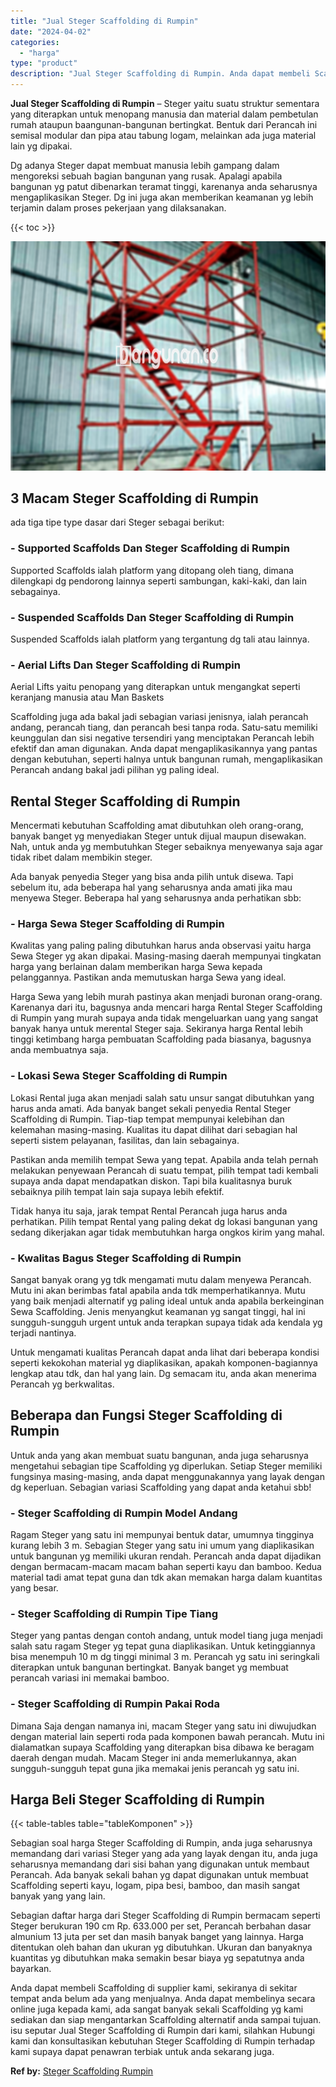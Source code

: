 ```yaml
---
title: "Jual Steger Scaffolding di Rumpin"
date: "2024-04-02"
categories: 
  - "harga"
type: "product"
description: "Jual Steger Scaffolding di Rumpin. Anda dapat membeli Scaffolding di supplier kami, sekiranya di sekitar tempat anda belum ada yang menjualnya. Anda dapat me..."
---
```


**Jual Steger Scaffolding di Rumpin** – Steger yaitu suatu struktur sementara yang diterapkan untuk menopang manusia dan material dalam pembetulan rumah ataupun baangunan-bangunan bertingkat. Bentuk dari Perancah ini semisal modular dan pipa atau tabung logam, melainkan ada juga material lain yg dipakai.

Dg adanya Steger dapat membuat manusia lebih gampang dalam mengoreksi sebuah bagian bangunan yang rusak. Apalagi apabila bangunan yg patut dibenarkan teramat tinggi, karenanya anda seharusnya mengaplikasikan Steger. Dg ini juga akan memberikan keamanan yg lebih terjamin dalam proses pekerjaan yang dilaksanakan.

{{< toc >}}

![Jual Steger Scaffolding di Rumpin](/images/sewa-scaffolding-steger-24.png)

## 3 Macam Steger Scaffolding di Rumpin

ada tiga tipe type dasar dari Steger sebagai berikut:

### \- Supported Scaffolds Dan Steger Scaffolding di Rumpin

Supported Scaffolds ialah platform yang ditopang oleh tiang, dimana dilengkapi dg pendorong lainnya seperti sambungan, kaki-kaki, dan lain sebagainya.

### \- Suspended Scaffolds Dan Steger Scaffolding di Rumpin

Suspended Scaffolds ialah platform yang tergantung dg tali atau lainnya.

### \- Aerial Lifts Dan Steger Scaffolding di Rumpin

Aerial Lifts yaitu penopang yang diterapkan untuk mengangkat seperti keranjang manusia atau Man Baskets

Scaffolding juga ada bakal jadi sebagian variasi jenisnya, ialah perancah andang, perancah tiang, dan perancah besi tanpa roda. Satu-satu memiliki keunggulan dan sisi negative tersendiri yang menciptakan Perancah lebih efektif dan aman digunakan. Anda dapat mengaplikasikannya yang pantas dengan kebutuhan, seperti halnya untuk bangunan rumah, mengaplikasikan Perancah andang bakal jadi pilihan yg paling ideal.

## Rental Steger Scaffolding di Rumpin

Mencermati kebutuhan Scaffolding amat dibutuhkan oleh orang-orang, banyak banget yg menyediakan Steger untuk dijual maupun disewakan. Nah, untuk anda yg membutuhkan Steger sebaiknya menyewanya saja agar tidak ribet dalam membikin steger.

Ada banyak penyedia Steger yang bisa anda pilih untuk disewa. Tapi sebelum itu, ada beberapa hal yang seharusnya anda amati jika mau menyewa Steger. Beberapa hal yang seharusnya anda perhatikan sbb:

### \- Harga Sewa Steger Scaffolding di Rumpin

Kwalitas yang paling paling dibutuhkan harus anda observasi yaitu harga Sewa Steger yg akan dipakai. Masing-masing daerah mempunyai tingkatan harga yang berlainan dalam memberikan harga Sewa kepada pelanggannya. Pastikan anda memutuskan harga Sewa yang ideal.

Harga Sewa yang lebih murah pastinya akan menjadi buronan orang-orang. Karenanya dari itu, bagusnya anda mencari harga Rental Steger Scaffolding di Rumpin yang murah supaya anda tidak mengeluarkan uang yang sangat banyak hanya untuk merental Steger saja. Sekiranya harga Rental lebih tinggi ketimbang harga pembuatan Scaffolding pada biasanya, bagusnya anda membuatnya saja.

### \- Lokasi Sewa Steger Scaffolding di Rumpin

Lokasi Rental juga akan menjadi salah satu unsur sangat dibutuhkan yang harus anda amati. Ada banyak banget sekali penyedia Rental Steger Scaffolding di Rumpin. Tiap-tiap tempat mempunyai kelebihan dan kelemahan masing-masing. Kualitas itu dapat dilihat dari sebagian hal seperti sistem pelayanan, fasilitas, dan lain sebagainya.

Pastikan anda memilih tempat Sewa yang tepat. Apabila anda telah pernah melakukan penyewaan Perancah di suatu tempat, pilih tempat tadi kembali supaya anda dapat mendapatkan diskon. Tapi bila kualitasnya buruk sebaiknya pilih tempat lain saja supaya lebih efektif.

Tidak hanya itu saja, jarak tempat Rental Perancah juga harus anda perhatikan. Pilih tempat Rental yang paling dekat dg lokasi bangunan yang sedang dikerjakan agar tidak membutuhkan harga ongkos kirim yang mahal.

### \- Kwalitas Bagus Steger Scaffolding di Rumpin

Sangat banyak orang yg tdk mengamati mutu dalam menyewa Perancah. Mutu ini akan berimbas fatal apabila anda tdk memperhatikannya. Mutu yang baik menjadi alternatif yg paling ideal untuk anda apabila berkeinginan Sewa Scaffolding. Jenis menyangkut keamanan yg sangat tinggi, hal ini sungguh-sungguh urgent untuk anda terapkan supaya tidak ada kendala yg terjadi nantinya.

Untuk mengamati kualitas Perancah dapat anda lihat dari beberapa kondisi seperti kekokohan material yg diaplikasikan, apakah komponen-bagiannya lengkap atau tdk, dan hal yang lain. Dg semacam itu, anda akan menerima Perancah yg berkwalitas.

## Beberapa dan Fungsi Steger Scaffolding di Rumpin

Untuk anda yang akan membuat suatu bangunan, anda juga seharusnya mengetahui sebagian tipe Scaffolding yg diperlukan. Setiap Steger memiliki fungsinya masing-masing, anda dapat menggunakannya yang layak dengan dg keperluan. Sebagian variasi Scaffolding yang dapat anda ketahui sbb!

### \- Steger Scaffolding di Rumpin Model Andang

Ragam Steger yang satu ini mempunyai bentuk datar, umumnya tingginya kurang lebih 3 m. Sebagian Steger yang satu ini umum yang diaplikasikan untuk bangunan yg memiliki ukuran rendah. Perancah anda dapat dijadikan dengan bermacam-macam macam bahan seperti kayu dan bamboo. Kedua material tadi amat tepat guna dan tdk akan memakan harga dalam kuantitas yang besar.

### \- Steger Scaffolding di Rumpin Tipe Tiang

Steger yang pantas dengan contoh andang, untuk model tiang juga menjadi salah satu ragam Steger yg tepat guna diaplikasikan. Untuk ketinggiannya bisa menempuh 10 m dg tinggi minimal 3 m. Perancah yg satu ini seringkali diterapkan untuk bangunan bertingkat. Banyak banget yg membuat perancah variasi ini memakai bamboo.

### \- Steger Scaffolding di Rumpin Pakai Roda

Dimana Saja dengan namanya ini, macam Steger yang satu ini diwujudkan dengan material lain seperti roda pada komponen bawah perancah. Mutu ini dialamatkan supaya Scaffolding yang diterapkan bisa dibawa ke beragam daerah dengan mudah. Macam Steger ini anda memerlukannya, akan sungguh-sungguh tepat guna jika memakai jenis perancah yg satu ini.

## Harga Beli Steger Scaffolding di Rumpin

{{< table-tables table="tableKomponen" >}}

Sebagian soal harga Steger Scaffolding di Rumpin, anda juga seharusnya memandang dari variasi Steger yang ada yang layak dengan itu, anda juga seharusnya memandang dari sisi bahan yang digunakan untuk membaut Perancah. Ada banyak sekali bahan yg dapat digunakan untuk membuat Scaffolding seperti kayu, logam, pipa besi, bamboo, dan masih sangat banyak yang yang lain.

Sebagian daftar harga dari Steger Scaffolding di Rumpin bermacam seperti Steger berukuran 190 cm Rp. 633.000 per set, Perancah berbahan dasar almunium 13 juta per set dan masih banyak banget yang lainnya. Harga ditentukan oleh bahan dan ukuran yg dibutuhkan. Ukuran dan banyaknya kuantitas yg dibutuhkan maka semakin besar biaya yg sepatutnya anda bayarkan.

Anda dapat membeli Scaffolding di supplier kami, sekiranya di sekitar tempat anda belum ada yang menjualnya. Anda dapat membelinya secara online juga kepada kami, ada sangat banyak sekali Scaffolding yg kami sediakan dan siap mengantarkan Scaffolding alternatif anda sampai tujuan. isu seputar Jual Steger Scaffolding di Rumpin dari kami, silahkan Hubungi kami dan konsultasikan kebutuhan Steger Scaffolding di Rumpin terhadap kami supaya dapat penawran terbiak untuk anda sekarang juga.

**Ref by:** [Steger Scaffolding Rumpin](https://id.wikipedia.org/wiki/Steger)
